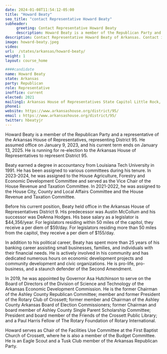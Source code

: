 ```yaml
---
date: 2024-01-08T11:54:12-05:00
title: "Howard Beaty"
seo_title: "contact Representative Howard Beaty"
subheader:
     greeting: Contact Representative Howard Beaty
     description: Howard Beaty is a member of the Republican Party and a representative of the Arkansas House of Representatives, representing District 95. He assumed office on January 9, 2023, and his current term ends on January 13, 2025. He is running for re-election to the Arkansas House of Representatives to represent District 95.
description: Contact Representative Howard Beaty of Arkansas. Contact information for Howard Beaty includes email address, phone number, and mailing address.
image: howard-beaty.jpeg
video:
url:  /states/arkansas/howard-beaty/
weight: 1
layout: course_home

####candidate
name: Howard Beaty
state: Arkansas
party: Republican
role: Representative
inoffice: current
elected: 2021
mailing1: Arkansas House of Representatives State Capitol Little Rock, AR 72201
phone1:
website: https://www.arkansashouse.org/district/95/
email : https://www.arkansashouse.org/district/95/
twitter: hbeatyjr
---
```


Howard Beaty is a member of the Republican Party and a representative of the Arkansas House of Representatives, representing District 95. He assumed office on January 9, 2023, and his current term ends on January 13, 2025. He is running for re-election to the Arkansas House of Representatives to represent District 95.

Beaty earned a degree in accountancy from Louisiana Tech University in 1991. He has been assigned to various committees during his tenure. In 2023-2024, he was assigned to the House Agriculture, Forestry and Economic Development Committee and served as the Vice Chair of the House Revenue and Taxation Committee. In 2021-2022, he was assigned to the House City, County and Local Affairs Committee and the House Revenue and Taxation Committee.

Before his current position, Beaty held office in the Arkansas House of Representatives District 9. His predecessor was Austin McCollum and his successor was DeAnna Hodges. His base salary as a legislator is $44,356/year. For legislators residing within 50 miles of the capitol, they receive a per diem of $59/day. For legislators residing more than 50 miles from the capitol, they receive a per diem of $155/day.

In addition to his political career, Beaty has spent more than 25 years of his banking career assisting small businesses, families, and individuals with their financial needs. He is actively involved in his community and has dedicated numerous hours on economic development projects and community development and civic organizations. He is pro-life, pro-business, and a staunch defender of the Second Amendment.

In 2019, he was appointed by Governor Asa Hutchinson to serve on the Board of Directors of the Division of Science and Technology of the Arkansas Economic Development Commission. He is the former Chairman of the Ashley County Republican Committee; member and former President of the Rotary Club of Crossett; former member and Chairman of the Ashley County Arkansas Board of Election Commissioners; former Chairman and board member of Ashley County Single Parent Scholarship Committee; President and board member of the Friends of the Crossett Public Library; and a Paul Harris Fellow of The Rotary Foundation of Rotary International.

Howard serves as Chair of the Facilities Use Committee at the First Baptist Church of Crossett, where he is also a member of the Budget Committee. He is an Eagle Scout and a Tusk Club member of the Arkansas Republican Party.
